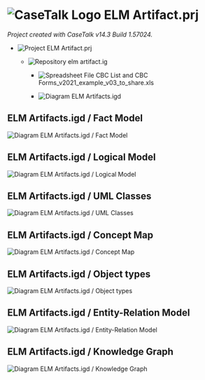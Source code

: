 ﻿# ![CaseTalk Logo](https://www.casetalk.com/images/icons/casetalk.png) ELM Artifact.prj
*Project created with CaseTalk v14.3 Build 1.57024.*

* ![Project](https://www.casetalk.com/images/icons/prj.png) ELM Artifact.prj

  * ![Repository](https://www.casetalk.com/images/icons/ig.png) elm artifact.ig

    * ![Spreadsheet File](https://www.casetalk.com/images/icons/unknown.png) CBC List and CBC Forms_v2021_example_v03_to_share.xls

    * ![Diagram](https://www.casetalk.com/images/icons/igd.png) ELM Artifacts.igd


## ELM Artifacts.igd / Fact Model

![Diagram ELM Artifacts.igd / Fact Model](ELM%20Artifacts.png)

## ELM Artifacts.igd / Logical Model

![Diagram ELM Artifacts.igd / Logical Model](ELM%20Artifacts.erd.png)

## ELM Artifacts.igd / UML Classes

![Diagram ELM Artifacts.igd / UML Classes](ELM%20Artifacts.uml.png)

## ELM Artifacts.igd / Concept Map

![Diagram ELM Artifacts.igd / Concept Map](ELM%20Artifacts.map.png)

## ELM Artifacts.igd / Object types

![Diagram ELM Artifacts.igd / Object types](ELM%20Artifacts.exp.png)

## ELM Artifacts.igd / Entity-Relation Model

![Diagram ELM Artifacts.igd / Entity-Relation Model](ELM%20Artifacts.er.png)

## ELM Artifacts.igd / Knowledge Graph

![Diagram ELM Artifacts.igd / Knowledge Graph](ELM%20Artifacts.kg.png)
